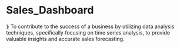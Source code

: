 # Sales_Dashboard
⟫  To contribute to the success of a business by utilizing data analysis techniques, specifically focusing on time series analysis, to provide valuable insights and accurate sales forecasting.

